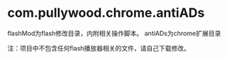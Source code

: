 com.pullywood.chrome.antiADs
============================
flashMod为flash修改目录，内附相关操作脚本。
antiADs为chrome扩展目录

注：项目中不包含任何flash播放器相关的文件，请自己下载修改。
